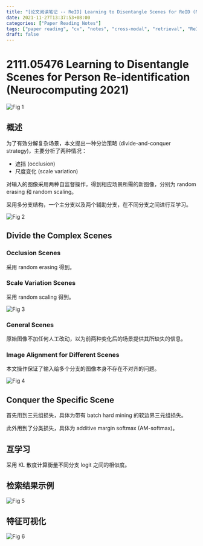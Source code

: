 ```yaml
---
title: "[论文阅读笔记 -- ReID] Learning to Disentangle Scenes for ReID (Neurocomputing 2021)"
date: 2021-11-27T13:37:53+08:00
categories: ["Paper Reading Notes"]
tags: ["paper reading", "cv", "notes", "cross-modal", "retrieval", "ReID", "occuluded"]
draft: false
---
```


# 2111.05476 Learning to Disentangle Scenes for Person Re-identification (Neurocomputing 2021)

![Fig 1](/images/2021/PRN127/1.png)

## 概述

为了有效分解复杂场景，本文提出一种分治策略 (divide-and-conquer strategy)，主要分析了两种情况：  
+ 遮挡 (occlusion)
+ 尺度变化 (scale variation)

对输入的图像采用两种自监督操作，得到相应场景所需的新图像，分别为 random erasing 和 random scaling。  

采用多分支结构，一个主分支以及两个辅助分支，在不同分支之间进行互学习。  

![Fig 2](/images/2021/PRN127/2.png)

## Divide the Complex Scenes

### Occlusion Scenes

采用 random erasing 得到。  

### Scale Variation Scenes

采用 random scaling 得到。  

![Fig 3](/images/2021/PRN127/3.png)

### General Scenes

原始图像不加任何人工改动，以为前两种变化后的场景提供其所缺失的信息。  

### Image Alignment for Different Scenes

本文操作保证了输入给多个分支的图像本身不存在不对齐的问题。  

![Fig 4](/images/2021/PRN127/4.png)

## Conquer the Specific Scene

首先用到三元组损失，具体为带有 batch hard mining 的软边界三元组损失。  

此外用到了分类损失，具体为 additive margin softmax (AM-softmax)。  

## 互学习

采用 KL 散度计算衡量不同分支 logit 之间的相似度。  

## 检索结果示例

![Fig 5](/images/2021/PRN127/5.png)

## 特征可视化

![Fig 6](/images/2021/PRN127/6.png)
